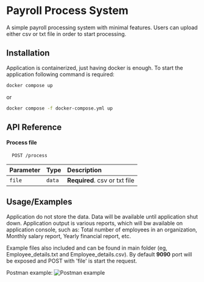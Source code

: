
# Payroll Process System

A simple payroll processing system with minimal features. Users can upload either csv or txt file in order to start
processing.


## Installation

Application is containerized, just having docker is enough.
To start the application following command is required:

```bash 
docker compose up
``` 
or
```bash 
docker compose -f docker-compose.yml up
```
## API Reference

#### Process file

```http
  POST /process
```

| Parameter | Type     | Description                |
| :-------- | :------- | :------------------------- |
| `file` | `data` | **Required**. csv or txt file |


## Usage/Examples
Application do not store the data. Data will be available until application shut down.
Application output is various reports, which will bw available on application console, such as:
Total number of employees in an organization, Monthly salary report, Yearly financial report, etc.

Example files also included and can be found in main folder (eg, Employee_details.txt and Employee_details.csv).
By default **9090** port will be exposed and POST with 'file' is start the request.

Postman example:
![Postman example](https://i.imgur.com/1Np9tfh.png)